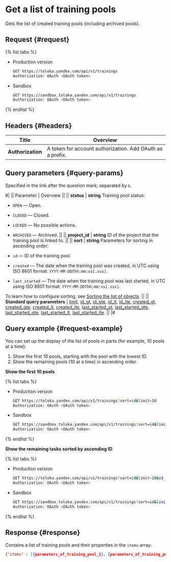 # Get a list of training pools

Gets the list of created training pools (including archived pools).

## Request {#request}

{% list tabs %}

- Production version

    ```bash
    GET https://toloka.yandex.com/api/v1/trainings
    Authorization: OAuth <OAuth token>
    ```

- Sandbox

    ```bash
    GET https://sandbox.toloka.yandex.com/api/v1/trainings
    Authorization: OAuth <OAuth token>
    ```

{% endlist %}

## Headers {#headers}

Title | Overview
----- | -----
**Authorization** | A token for account authorization. Add OAuth as a prefix.

## Query parameters {#query-params}

Specified in the link after the question mark; separated by `&`.

#|
|| Parameter | Overview  ||
|| **status** | **string**
Training pool status:

- `OPEN` — Open.
- `CLOSED` — Closed.
- `LOCKED` — No possible actions.
- `ARCHIVED` — Archived. ||
|| **project_id** | **string**
ID of the project that the training pool is linked to. ||
|| **sort** | **string**
Parameters for sorting in ascending order:

- `id` — ID of the training pool.
- `created` — The date when the training pool was created, in UTC using ISO 8601 format: `YYYY-MM-DDThh:mm:ss[.sss]`.
- `last_started` — The date when the training pool was last started, in UTC using ISO 8601 format: `YYYY-MM-DDThh:mm:ss[.sss]`.

To learn how to configure sorting, see [Sorting the list of objects](sorting.md). ||
|| **Standard query parameters** |
[limit](./standard-query-parameters.md#limit), [id_gt](./standard-query-parameters.md#id_gt), [id_gte](./standard-query-parameters.md#id_gte), [id_lt](./standard-query-parameters.md#id_lt), [id_lte](./standard-query-parameters.md#id_lte), [created_gt](./standard-query-parameters.md#created_gt), [created_gte](./standard-query-parameters.md#created_gte), [created_lt](./standard-query-parameters.md#created_lt), [created_lte](./standard-query-parameters.md#created_lte), [last_started_gt](./standard-query-parameters.md#last_started_gt), [last_started_gte](./standard-query-parameters.md#last_started_gte), [last_started_gte](./standard-query-parameters.md#last_started_gte), [last_started_lt](./standard-query-parameters.md#last_started_lt), [last_started_lte](./standard-query-parameters.md#last_started_lte). ||
|#

## Query example {#request-example}

You can set up the display of the list of pools in parts (for example, 10 pools at a time):

1. Show the first 10 pools, starting with the pool with the lowest ID.
1. Show the remaining pools (10 at a time) in ascending order.

**Show the first 10 pools**

{% list tabs %}

- Production version

    ```bash
    GET https://toloka.yandex.com/api/v1/trainings?sort=id&limit=10
    Authorization: OAuth <OAuth token>
    ```

- Sandbox

    ```bash
    GET https://sandbox.toloka.yandex.com/api/v1/trainings?sort=id&limit=10
    Authorization: OAuth <OAuth token>
    ```

{% endlist %}

**Show the remaining tasks sorted by ascending ID**

{% list tabs %}

- Production version

    ```bash
    GET https://toloka.yandex.com/api/v1/trainings?sort=id&limit=10&id_gt=<id of the last training from the previous response>
    Authorization: OAuth <OAuth token>
    ```

- Sandbox

    ```bash
    GET https://sandbox.toloka.yandex.com/api/v1/trainings?sort=id&limit=10&id_gt=<id of the last training from the previous response>
    Authorization: OAuth <OAuth token>
    ```

{% endlist %}

## Response {#response}

Contains a list of training pools and their properties in the `items` array:

```json
{"items" : [{parameters_of_training_pool_1}, {parameters_of_training_pool_2}, ... {parameters_of_training_pool__n_}], "has_more": false}
```
